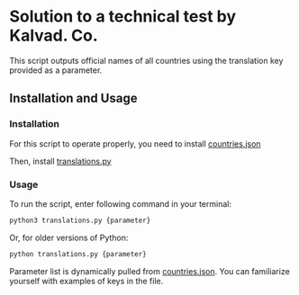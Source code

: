 <h1>Solution to a technical test by Kalvad. Co.</h1>
This script outputs official names of all countries using the translation key provided as a parameter.

<h2>Installation and Usage</h2>

<h3>Installation</h3>

For this script to operate properly, you need to install [countries.json](https://github.com/bulugov/personal/blob/main/countries.json)

Then, install [translations.py](https://github.com/bulugov/personal/blob/main/translations.py)

<h3>Usage</h3>

To run the script, enter following command in your terminal: 
```sh
python3 translations.py {parameter}
```

Or, for older versions of Python: 
```sh
python translations.py {parameter}
```

Parameter list is dynamically pulled from [countries.json](https://github.com/bulugov/personal/blob/main/countries.json).
You can familiarize yourself with examples of keys in the file.


